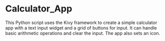 # Calculator_App
This Python script uses the Kivy framework to create a simple calculator app with a text input widget and a grid of buttons for input. It can handle basic arithmetic operations and clear the input. The app also sets an icon.

